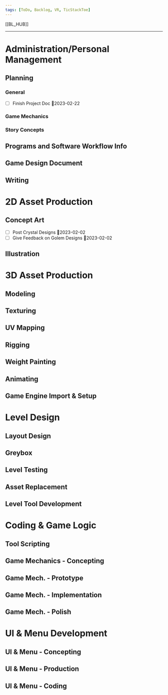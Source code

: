 ```yaml
---
tags: [ToDo, Backlog, VR, TicStackToe]
---
```


[[BL_HUB]]

---

# Administration/Personal Management
## Planning
### General
- [ ] Finish Project Doc 📆2023-02-22
### Game Mechanics
### Story Concepts


## Programs and Software Workflow Info
## Game Design Document
## Writing

# 2D Asset Production
## Concept Art
- [ ] Post Crystal Designs 📆2023-02-02
- [ ] Give Feedback on Golem Designs 📆2023-02-02
## Illustration

# 3D Asset Production
## Modeling
## Texturing 
## UV Mapping
## Rigging
## Weight Painting
## Animating
## Game Engine Import & Setup

# Level Design
## Layout Design
## Greybox
## Level Testing
## Asset Replacement
## Level Tool Development


# Coding & Game Logic
## Tool Scripting
## Game Mechanics - Concepting

## Game Mech. - Prototype
## Game Mech. - Implementation
## Game Mech. - Polish

# UI & Menu Development 
## UI & Menu - Concepting
## UI & Menu - Production
## UI & Menu - Coding
